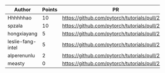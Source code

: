 | Author | Points | PR |
|--- | --- | ---|
| Hhhhhhao | 10 | https://github.com/pytorch/tutorials/pull/2676 | 
| spzala | 10 | https://github.com/pytorch/tutorials/pull/2667 | 
| hongxiayang | 5 | https://github.com/pytorch/tutorials/pull/2684 | 
| leslie-fang-intel | 5 | https://github.com/pytorch/tutorials/pull/2668 | 
| alperenunlu | 2 | https://github.com/pytorch/tutorials/pull/2673 | 
| measty | 0 | https://github.com/pytorch/tutorials/pull/2675 | 
